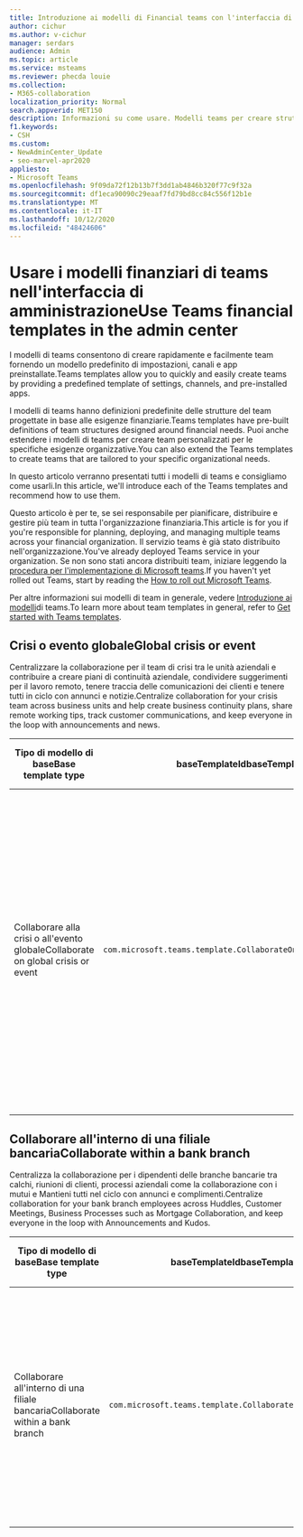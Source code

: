 ```yaml
---
title: Introduzione ai modelli di Financial teams con l'interfaccia di amministrazione
author: cichur
ms.author: v-cichur
manager: serdars
audience: Admin
ms.topic: article
ms.service: msteams
ms.reviewer: phecda louie
ms.collection:
- M365-collaboration
localization_priority: Normal
search.appverid: MET150
description: Informazioni su come usare. Modelli teams per creare strutture del team progettate per esigenze finanziarie fornendo impostazioni predefinite, canali e app preinstallate con l'interfaccia di amministrazione.
f1.keywords:
- CSH
ms.custom:
- NewAdminCenter_Update
- seo-marvel-apr2020
appliesto:
- Microsoft Teams
ms.openlocfilehash: 9f09da72f12b13b7f3dd1ab4846b320f77c9f32a
ms.sourcegitcommit: df1eca90090c29eaaf7fd79bd8cc84c556f12b1e
ms.translationtype: MT
ms.contentlocale: it-IT
ms.lasthandoff: 10/12/2020
ms.locfileid: "48424606"
---
```

# <a name="use-teams-financial-templates-in-the-admin-center"></a><span data-ttu-id="0ea06-104">Usare i modelli finanziari di teams nell'interfaccia di amministrazione</span><span class="sxs-lookup"><span data-stu-id="0ea06-104">Use Teams financial templates in the admin center</span></span>

<span data-ttu-id="0ea06-105">I modelli di teams consentono di creare rapidamente e facilmente team fornendo un modello predefinito di impostazioni, canali e app preinstallate.</span><span class="sxs-lookup"><span data-stu-id="0ea06-105">Teams templates allow you to quickly and easily create teams by providing a predefined template of settings, channels, and pre-installed apps.</span></span>

<span data-ttu-id="0ea06-106">I modelli di teams hanno definizioni predefinite delle strutture del team progettate in base alle esigenze finanziarie.</span><span class="sxs-lookup"><span data-stu-id="0ea06-106">Teams templates have pre-built definitions of team structures designed around financial needs.</span></span> <span data-ttu-id="0ea06-107">Puoi anche estendere i modelli di teams per creare team personalizzati per le specifiche esigenze organizzative.</span><span class="sxs-lookup"><span data-stu-id="0ea06-107">You can also extend the Teams templates to create teams that are tailored to your specific organizational needs.</span></span>

<span data-ttu-id="0ea06-108">In questo articolo verranno presentati tutti i modelli di teams e consigliamo come usarli.</span><span class="sxs-lookup"><span data-stu-id="0ea06-108">In this article, we'll introduce each of the Teams templates and recommend how to use them.</span></span>

<span data-ttu-id="0ea06-109">Questo articolo è per te, se sei responsabile per pianificare, distribuire e gestire più team in tutta l'organizzazione finanziaria.</span><span class="sxs-lookup"><span data-stu-id="0ea06-109">This article is for you if you're responsible for planning, deploying, and managing multiple teams across your financial organization.</span></span> <span data-ttu-id="0ea06-110">Il servizio teams è già stato distribuito nell'organizzazione.</span><span class="sxs-lookup"><span data-stu-id="0ea06-110">You've already deployed Teams service in your organization.</span></span> <span data-ttu-id="0ea06-111">Se non sono stati ancora distribuiti team, iniziare leggendo la [procedura per l'implementazione di Microsoft teams](How-to-roll-out-teams.md).</span><span class="sxs-lookup"><span data-stu-id="0ea06-111">If you haven't yet rolled out Teams, start by reading the [How to roll out Microsoft Teams](How-to-roll-out-teams.md).</span></span>

<span data-ttu-id="0ea06-112">Per altre informazioni sui modelli di team in generale, vedere [Introduzione ai modelli](get-started-with-teams-templates-in-the-admin-console.md)di teams.</span><span class="sxs-lookup"><span data-stu-id="0ea06-112">To learn more about team templates in general, refer to [Get started with Teams templates](get-started-with-teams-templates-in-the-admin-console.md).</span></span>

## <a name="global-crisis-or-event"></a><span data-ttu-id="0ea06-113">Crisi o evento globale</span><span class="sxs-lookup"><span data-stu-id="0ea06-113">Global crisis or event</span></span>

<span data-ttu-id="0ea06-114">Centralizzare la collaborazione per il team di crisi tra le unità aziendali e contribuire a creare piani di continuità aziendale, condividere suggerimenti per il lavoro remoto, tenere traccia delle comunicazioni dei clienti e tenere tutti in ciclo con annunci e notizie.</span><span class="sxs-lookup"><span data-stu-id="0ea06-114">Centralize collaboration for your crisis team across business units and help create business continuity plans, share remote working tips, track customer communications, and keep everyone in the loop with announcements and news.</span></span>

| <span data-ttu-id="0ea06-115">Tipo di modello di base</span><span class="sxs-lookup"><span data-stu-id="0ea06-115">Base template type</span></span>|<span data-ttu-id="0ea06-116">baseTemplateId</span><span class="sxs-lookup"><span data-stu-id="0ea06-116">baseTemplateId</span></span> | <span data-ttu-id="0ea06-117">Proprietà disponibili con questo modello di base</span><span class="sxs-lookup"><span data-stu-id="0ea06-117">Properties that come with this base template</span></span> |
| ------------------|-- |----------------------------------------------------- |
| <span data-ttu-id="0ea06-118">Collaborare alla crisi o all'evento globale</span><span class="sxs-lookup"><span data-stu-id="0ea06-118">Collaborate on global crisis or event</span></span>|`com.microsoft.teams.template.CollaborateOnAGlobalCrisisOrEvent` |<span data-ttu-id="0ea06-119">Canali</span><span class="sxs-lookup"><span data-stu-id="0ea06-119">Channels:</span></span> <ul><li><span data-ttu-id="0ea06-120">Generale</span><span class="sxs-lookup"><span data-stu-id="0ea06-120">General</span></span><li><span data-ttu-id="0ea06-121">Annunci</span><span class="sxs-lookup"><span data-stu-id="0ea06-121">Announcements</span></span></li><li><span data-ttu-id="0ea06-122">Notizie dal mondo</span><span class="sxs-lookup"><span data-stu-id="0ea06-122">World news</span></span></li><li><span data-ttu-id="0ea06-123">Continuità aziendale</span><span class="sxs-lookup"><span data-stu-id="0ea06-123">Business continuity</span></span></li><li><span data-ttu-id="0ea06-124">Funzionamento remoto</span><span class="sxs-lookup"><span data-stu-id="0ea06-124">Remote working</span></span></li><li><span data-ttu-id="0ea06-125">Comunicazioni interne</span><span class="sxs-lookup"><span data-stu-id="0ea06-125">Internal comms</span></span></li><li><span data-ttu-id="0ea06-126">Comunicazioni esterne</span><span class="sxs-lookup"><span data-stu-id="0ea06-126">External comms</span></span></li><li><span data-ttu-id="0ea06-127">Reclami dei clienti</span><span class="sxs-lookup"><span data-stu-id="0ea06-127">Customer complaints</span></span></li><li><span data-ttu-id="0ea06-128">Complimenti</span><span class="sxs-lookup"><span data-stu-id="0ea06-128">Kudos</span></span></li><li><span data-ttu-id="0ea06-129">Aggiornamento esecutivo</span><span class="sxs-lookup"><span data-stu-id="0ea06-129">Executive update</span></span></li></ul><span data-ttu-id="0ea06-130">Applicazioni</span><span class="sxs-lookup"><span data-stu-id="0ea06-130">Apps:</span></span> <ul><li><span data-ttu-id="0ea06-131">Lode</span><span class="sxs-lookup"><span data-stu-id="0ea06-131">Praise</span></span></li><li><span data-ttu-id="0ea06-132">Wiki</span><span class="sxs-lookup"><span data-stu-id="0ea06-132">Wiki</span></span></li><li><span data-ttu-id="0ea06-133">Sito Web</span><span class="sxs-lookup"><span data-stu-id="0ea06-133">Website</span></span></li></ul>|
||||

## <a name="collaborate-within-a-bank-branch"></a><span data-ttu-id="0ea06-134">Collaborare all'interno di una filiale bancaria</span><span class="sxs-lookup"><span data-stu-id="0ea06-134">Collaborate within a bank branch</span></span>

<span data-ttu-id="0ea06-135">Centralizza la collaborazione per i dipendenti delle branche bancarie tra calchi, riunioni di clienti, processi aziendali come la collaborazione con i mutui e Mantieni tutti nel ciclo con annunci e complimenti.</span><span class="sxs-lookup"><span data-stu-id="0ea06-135">Centralize collaboration for your bank branch employees across Huddles, Customer Meetings, Business Processes such as Mortgage Collaboration, and keep everyone in the loop with Announcements and Kudos.</span></span>

| <span data-ttu-id="0ea06-136">Tipo di modello di base</span><span class="sxs-lookup"><span data-stu-id="0ea06-136">Base template type</span></span> |<span data-ttu-id="0ea06-137">baseTemplateId</span><span class="sxs-lookup"><span data-stu-id="0ea06-137">baseTemplateId</span></span>| <span data-ttu-id="0ea06-138">Proprietà disponibili con questo modello di base</span><span class="sxs-lookup"><span data-stu-id="0ea06-138">Properties that come with this base template</span></span> |
| ------------------ |--|----------------------------------------------------- |
|<span data-ttu-id="0ea06-139">Collaborare all'interno di una filiale bancaria</span><span class="sxs-lookup"><span data-stu-id="0ea06-139">Collaborate within a bank branch</span></span>|`com.microsoft.teams.template.CollaborateWithinABankBranch` |<span data-ttu-id="0ea06-140">Canali</span><span class="sxs-lookup"><span data-stu-id="0ea06-140">Channels:</span></span> <ul><li><span data-ttu-id="0ea06-141">Generale</span><span class="sxs-lookup"><span data-stu-id="0ea06-141">General</span></span><li><span data-ttu-id="0ea06-142">Annunci</span><span class="sxs-lookup"><span data-stu-id="0ea06-142">Announcements</span></span></li><li><span data-ttu-id="0ea06-143">Huddles</span><span class="sxs-lookup"><span data-stu-id="0ea06-143">Huddles</span></span></li><li><span data-ttu-id="0ea06-144">Riunioni con i clienti</span><span class="sxs-lookup"><span data-stu-id="0ea06-144">Customer meetings</span></span></li><li><span data-ttu-id="0ea06-145">Coaching</span><span class="sxs-lookup"><span data-stu-id="0ea06-145">Coaching</span></span></li><li><span data-ttu-id="0ea06-146">Sviluppo delle competenze</span><span class="sxs-lookup"><span data-stu-id="0ea06-146">Skills development</span></span></li><li><span data-ttu-id="0ea06-147">Elaborazione di prestiti</span><span class="sxs-lookup"><span data-stu-id="0ea06-147">Loan processing</span></span></li><li><span data-ttu-id="0ea06-148">Reclami dei clienti</span><span class="sxs-lookup"><span data-stu-id="0ea06-148">Customer complaints</span></span></li><li><span data-ttu-id="0ea06-149">Complimenti</span><span class="sxs-lookup"><span data-stu-id="0ea06-149">Kudos</span></span></li><li><span data-ttu-id="0ea06-150">Cose divertenti</span><span class="sxs-lookup"><span data-stu-id="0ea06-150">Fun stuff</span></span></li><li><span data-ttu-id="0ea06-151">Conformità</span><span class="sxs-lookup"><span data-stu-id="0ea06-151">Compliance</span></span></li></ul>|
||||

